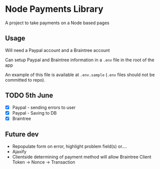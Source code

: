 # Node Payments Library

A project to take payments on a Node based pages

## Usage

Will need a Paypal account and a Braintree account

Can setup Paypal and Braintree information in a `.env` file in the root of the app

An example of this file is available at `.env.sample` (`.env` files should not be committed to repo).

## TODO 5th June

- [x] Paypal - sending errors to user
- [x] Paypal - Saving to DB
- [x] Braintree

## Future dev

- Repopulate form on error, highlight problem field(s) or....
- Ajaxify
- Clientside determining of payment method will allow Braintree Client Token -> Nonce -> Transaction
